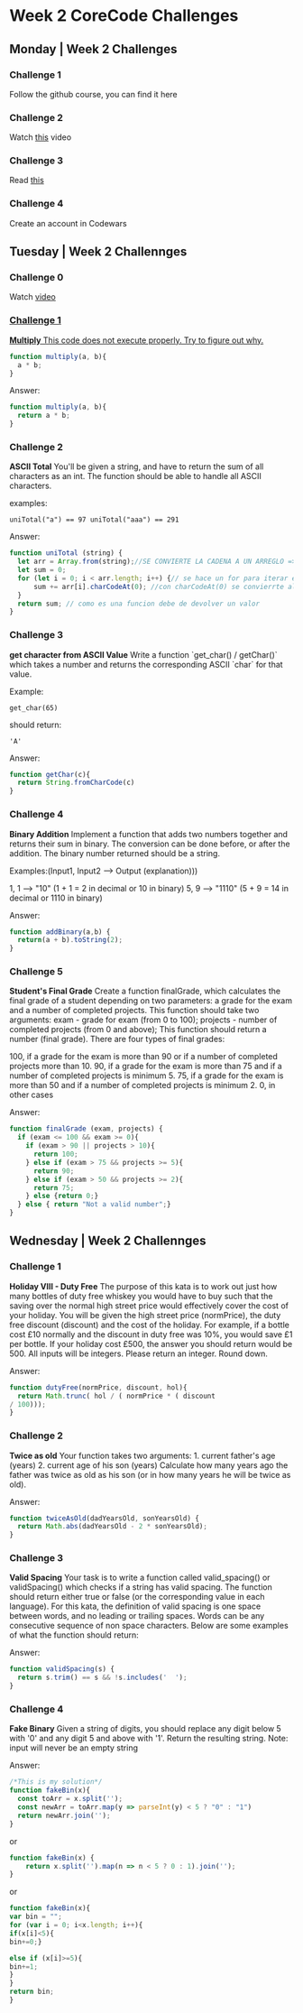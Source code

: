 <h1>Week 2 CoreCode Challenges</h1>

<h2>Monday | Week 2 Challenges</h2>

<h3>Challenge 1</h3>
Follow the github course, you can find it here
<h3>Challenge 2</h3>
Watch <a href="https://www.youtube.com/watch?v=A37-3lflh8I" target="_blank">this</a> video
<h3>Challenge 3</h3>
Read <a href="https://developer.mozilla.org/en-US/docs/Learn/JavaScript/First_steps/Math" target="_blank">this</a>
<h3>Challenge 4</h3>
Create an account in Codewars

<h2>Tuesday | Week 2 Challennges</2>

<h3>Challenge 0</h3>
Watch <a href="https://www.youtube.com/watch?v=cEBkvm0-rg0" target="_blank"> video


<h3>Challenge 1</h3>
<strong>Multiply</strong>
This code does not execute properly. Try to figure out why.

```Javascript
function multiply(a, b){
  a * b;
}
```
	
Answer:
```Javascript
function multiply(a, b){
  return a * b;
}
```

<h3>Challenge 2</h3>
<strong>ASCII Total</strong>
You'll be given a string, and have to return the sum of all characters as an int. The function should be able to handle all ASCII characters.

examples:
```
uniTotal("a") == 97 uniTotal("aaa") == 291
```
Answer:
```Javascript
function uniTotal (string) {
  let arr = Array.from(string);//SE CONVIERTE LA CADENA A UN ARREGLO => [a,a,a]
  let sum = 0;
  for (let i = 0; i < arr.length; i++) {// se hace un for para iterar el arreglo
	  sum += arr[i].charCodeAt(0); //con charCodeAt(0) se convierrte al numero ascii y se va sumando
  }
  return sum; // como es una funcion debe de devolver un valor 
}
```

<h3>Challenge 3</h3>
<strong>get character from ASCII Value</strong>
Write a function `get_char() / getChar()` which takes a number and returns the corresponding ASCII `char` for that value.

Example:

`get_char(65)`

should return:

`'A'`

Answer:
```Javascript
function getChar(c){
  return String.fromCharCode(c)
}
```

<h3>Challenge 4</h3>
<strong>Binary Addition</strong>
Implement a function that adds two numbers together and returns their sum in binary. The conversion can be done before, or after the addition. The binary number returned should be a string.

Examples:(Input1, Input2 --> Output (explanation)))

1, 1 --> "10" (1 + 1 = 2 in decimal or 10 in binary)
5, 9 --> "1110" (5 + 9 = 14 in decimal or 1110 in binary)

Answer:
```Javascript
function addBinary(a,b) {
  return(a + b).toString(2);
}
```

<h3>Challenge 5</h3>
<strong>Student's Final Grade</strong>
Create a function finalGrade, which calculates the final grade of a student depending on two parameters: a grade for the exam and a number of completed projects. This function should take two arguments: exam - grade for exam (from 0 to 100); projects - number of completed projects (from 0 and above); This function should return a number (final grade). There are four types of final grades:

100, if a grade for the exam is more than 90 or if a number of completed projects more than 10.
90, if a grade for the exam is more than 75 and if a number of completed projects is minimum 5.
75, if a grade for the exam is more than 50 and if a number of completed projects is minimum 2.
0, in other cases

Answer:
```Javascript
function finalGrade (exam, projects) {
  if (exam <= 100 && exam >= 0){
    if (exam > 90 || projects > 10){
      return 100;
    } else if (exam > 75 && projects >= 5){
      return 90;
    } else if (exam > 50 && projects >= 2){
      return 75;
    } else {return 0;}
  } else { return "Not a valid number";}
}
```

<h2>Wednesday | Week 2 Challennges</2>

<h3>Challenge 1</h3>
<strong>Holiday VIII - Duty Free</strong>
The purpose of this kata is to work out just how many bottles of duty free whiskey you would have to buy such that the saving over the normal high street price would effectively cover the cost of your holiday. You will be given the high street price (normPrice), the duty free discount (discount) and the cost of the holiday. For example, if a bottle cost £10 normally and the discount in duty free was 10%, you would save £1 per bottle. If your holiday cost £500, the answer you should return would be 500. All inputs will be integers. Please return an integer. Round down.

Answer:
```Javascript
function dutyFree(normPrice, discount, hol){
  return Math.trunc( hol / ( normPrice * ( discount
/ 100)));
}
```
<h3>Challenge 2</h3>
<strong>Twice as old</strong>
Your function takes two arguments:
1. current father's age (years)
2. current age of his son (years)
Сalculate how many years ago the father was twice as old as his son (or in how many years he will be twice as old).

Answer:
```Javascript
function twiceAsOld(dadYearsOld, sonYearsOld) {
  return Math.abs(dadYearsOld - 2 * sonYearsOld);
}
```
<h3>Challenge 3</h3>
<strong>Valid Spacing</strong>
Your task is to write a function called valid_spacing() or validSpacing() which checks if a string has valid spacing. The function should return either true or false (or the corresponding value in each language). For this kata, the definition of valid spacing is one space between words, and no leading or trailing spaces. Words can be any consecutive sequence of non space characters. Below are some examples of what the function should return:

Answer:
```Javascript
function validSpacing(s) {
  return s.trim() == s && !s.includes('  ');
}
```

<h3>Challenge 4</h3>
<strong>Fake Binary</strong>
Given a string of digits, you should replace any digit below 5 with '0' and any digit 5 and above with '1'. Return the resulting string. Note: input will never be an empty string

Answer:
```Javascript
/*This is my solution*/
function fakeBin(x){
  const toArr = x.split('');
  const newArr = toArr.map(y => parseInt(y) < 5 ? "0" : "1")
  return newArr.join('');
}
```
or
```Javascript
function fakeBin(x) {
    return x.split('').map(n => n < 5 ? 0 : 1).join('');
}
```
or
```Javascript
function fakeBin(x){
var bin = "";
for (var i = 0; i<x.length; i++){
if(x[i]<5){
bin+=0;}

else if (x[i]>=5){
bin+=1;
}
}
return bin;
}
```
